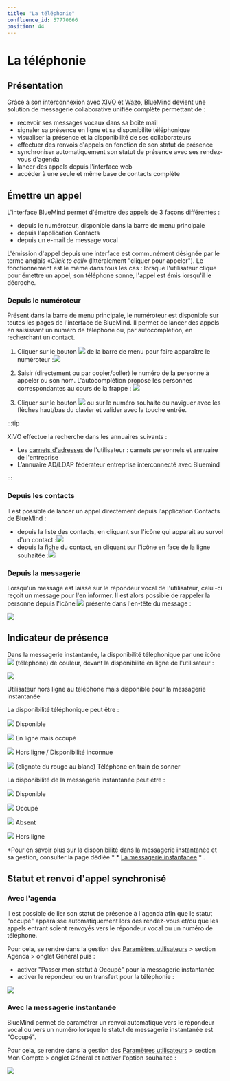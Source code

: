 ```yaml
---
title: "La téléphonie"
confluence_id: 57770666
position: 44
---
```

# La téléphonie


## Présentation

Grâce à son interconnexion avec [XIVO](https://www.xivo.solutions/) et [Wazo](https://wazo.io), BlueMind devient une solution de messagerie collaborative unifiée complète permettant de :

- recevoir ses messages vocaux dans sa boite mail
- signaler sa présence en ligne et sa disponibilité téléphonique
- visualiser la présence et la disponibilité de ses collaborateurs
- effectuer des renvois d'appels en fonction de son statut de présence
- synchroniser automatiquement son statut de présence avec ses rendez-vous d'agenda
- lancer des appels depuis l'interface web
- accéder à une seule et même base de contacts complète


## Émettre un appel

L'interface BlueMind permet d'émettre des appels de 3 façons différentes :

- depuis le numéroteur, disponible dans la barre de menu principale
- depuis l'application Contacts
- depuis un e-mail de message vocal


L'émission d'appel depuis une interface est communément désignée par le terme anglais «*Click to call*» (littéralement "cliquer pour appeler"). Le fonctionnement est le même dans tous les cas : lorsque l'utilisateur clique pour émettre un appel, son téléphone sonne, l'appel est émis lorsqu'il le décroche.

### Depuis le numéroteur

Présent dans la barre de menu principale, le numéroteur est disponible sur toutes les pages de l'interface de BlueMind. Il permet de lancer des appels en saisissant un numéro de téléphone ou, par autocomplétion, en recherchant un contact.

1. Cliquer sur le bouton ![](../../attachments/57770060/57770066.png) de la barre de menu pour faire apparaître le numéroteur :![](../../attachments/57770060/57770067.png)
2. Saisir (directement ou par copier/coller) le numéro de la personne à appeler ou son nom.
L'autocomplétion propose les personnes correspondantes au cours de la frappe :
![](../../attachments/57770666/57770678.png)

3. Cliquer sur le bouton ![](../../attachments/57770060/57770063.png) ou sur le numéro souhaité ou naviguer avec les flèches haut/bas du clavier et valider avec la touche entrée.


:::tip

XIVO effectue la recherche dans les annuaires suivants :

- Les [carnets d'adresses](https://forge.bluemind.net/confluence/display/LATEST/Gestion+des+carnets+d%27adresses) de l'utilisateur : carnets personnels et annuaire de l'entreprise
- L’annuaire AD/LDAP fédérateur entreprise interconnecté avec Bluemind


:::

### Depuis les contacts

Il est possible de lancer un appel directement depuis l'application Contacts de BlueMind :

- depuis la liste des contacts, en cliquant sur l'icône qui apparait au survol d'un contact :![](../../attachments/57770666/57770676.png)
- depuis la fiche du contact, en cliquant sur l'icône en face de la ligne souhaitée :![](../../attachments/57770666/57770674.png)


### Depuis la messagerie

Lorsqu'un message est laissé sur le répondeur vocal de l'utilisateur, celui-ci reçoit un message pour l'en informer. Il est alors possible de rappeler la personne depuis l'icône ![](../../attachments/57770060/57770063.png) présente dans l'en-tête du message :

![](../../attachments/57770666/57770672.png)

## Indicateur de présence

Dans la messagerie instantanée, la disponibilité téléphonique par une icône ![](../../attachments/57769989/69896483.png) (téléphone) de couleur, devant la disponibilité en ligne de l'utilisateur :


![](../../attachments/57770666/57770686.png)


Utilisateur hors ligne au téléphone mais disponible pour la messagerie instantanée

La disponibilité téléphonique peut être :

![](../../attachments/57770666/57770680.png) Disponible

![](../../attachments/57770666/57770681.png) En ligne mais occupé

![](../../attachments/57770666/57770683.png) Hors ligne / Disponibilité inconnue

![](../../attachments/57770666/57770684.png) (clignote du rouge au blanc) Téléphone en train de sonner

La disponibilité de la messagerie instantanée peut être :

![](../../attachments/57770666/57770680.png) Disponible

![](../../attachments/57770666/57770682.png) Occupé

![](../../attachments/57770666/57770681.png) Absent

![](../../attachments/57770666/57770683.png) Hors ligne

*Pour en savoir plus sur la disponibilité dans la messagerie instantanée et sa gestion, consulter la page dédiée * * [La messagerie instantanée](/Guide_de_l_utilisateur/La_messagerie_instantanée/) * *.*

## Statut et renvoi d'appel synchronisé

### Avec l'agenda

Il est possible de lier son statut de présence à l'agenda afin que le statut "occupé" apparaisse automatiquement lors des rendez-vous et/ou que les appels entrant soient renvoyés vers le répondeur vocal ou un numéro de téléphone.

Pour cela, se rendre dans la gestion des [Paramètres utilisateurs](/Guide_de_l_utilisateur/Paramètres_utilisateur/) > section Agenda > onglet Général puis :

- activer "Passer mon statut à Occupé" pour la messagerie instantanée
- activer le répondeur ou un transfert pour la téléphonie :


![](../../attachments/57770666/57770670.png)

### Avec la messagerie instantanée

BlueMind permet de paramétrer un renvoi automatique vers le répondeur vocal ou vers un numéro lorsque le statut de messagerie instantanée est "Occupé".

Pour cela, se rendre dans la gestion des [Paramètres utilisateurs](/Guide_de_l_utilisateur/Paramètres_utilisateur/) > section Mon Compte > onglet Général et activer l'option souhaitée :

![](../../attachments/57770666/57770668.png)


